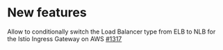 # New features

Allow to conditionally switch the Load Balancer type from ELB to NLB for the Istio Ingress Gateway on AWS [#1317](https://github.com/kyma-project/istio/pull/1317)